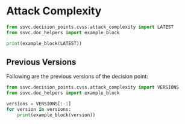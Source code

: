 # Attack Complexity

```python exec="true" idprefix=""
from ssvc.decision_points.cvss.attack_complexity import LATEST
from ssvc.doc_helpers import example_block

print(example_block(LATEST))
```

## Previous Versions

Following are the previous versions of the decision point:

```python exec="true" idprefix=""
from ssvc.decision_points.cvss.attack_complexity import VERSIONS
from ssvc.doc_helpers import example_block

versions = VERSIONS[:-1]
for version in versions:
    print(example_block(version))
```

